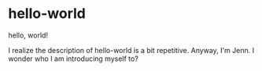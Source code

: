 # hello-world
hello, world!

I realize the description of hello-world is a bit repetitive. Anyway, I'm Jenn. I wonder who I am introducing myself to? 

